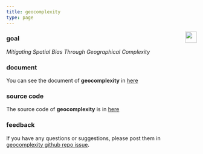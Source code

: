 ```yaml
---
title: geocomplexity
type: page
---
```


<img src="https://spatlyu.github.io/projects/projects-picture/geocomplexity.png" align="right" height="30"/>

### goal

*Mitigating Spatial Bias Through Geographical Complexity*

### document

You can see the document of **geocomplexity** in [here](https://ausgis.github.io/geocomplexity/)

### source code

The source code of **geocomplexity** is in [here](https://github.com/ausgis/geocomplexity/)

### feedback

If you have any questions or suggestions, please post them in [geocomplexity github repo issue](https://github.com/ausgis/geocomplexity/issues).
